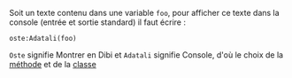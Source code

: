 Soit un texte contenu dans une variable `foo`, pour afficher ce texte dans la console (entrée et sortie standard) il faut écrire :
```skribi
oste:Adatali(foo)
```

`Oste` signifie Montrer en Dibi et `Adatali` signifie Console, d'où le choix de la [méthode](Français/syntax/POO/methods/utilisation.md) et de la [classe](../../POO/)



